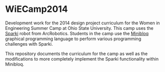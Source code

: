 WiECamp2014
===========

Development work for the 2014 design project curriculum for the Women in Engineering Summer Camp at Ohio State University.  This camp uses the [Sparki](http://arcbotics.com/products/sparki/) robot from ArcRobotics.  Students in the camp use the [Minibloq](http://blog.minibloq.org/) graphical programming language to perform various programming challenges with Sparki.  

This repository documents the curriculum for the camp as well as the modifications to more completely implement the Sparki functionality within Minibloq.
